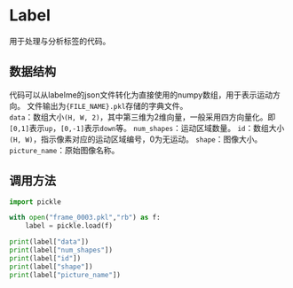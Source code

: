 # Label
用于处理与分析标签的代码。

## 数据结构


代码可以从labelme的json文件转化为直接使用的numpy数组，用于表示运动方向。
文件输出为`{FILE_NAME}.pkl`存储的字典文件。
\
`data`：数组大小`(H, W, 2)`，其中第三维为2维向量，一般采用四方向量化。即`[0,1]`表示`up`，`[0,-1]`表示`down`等。
`num_shapes`：运动区域数量。
`id`：数组大小`(H, W)`，指示像素对应的运动区域编号，0为无运动。
`shape`：图像大小。
`picture_name`：原始图像名称。

## 调用方法
```python
import pickle

with open("frame_0003.pkl","rb") as f:
    label = pickle.load(f)

print(label["data"])
print(label["num_shapes"])
print(label["id"])
print(label["shape"])
print(label["picture_name"])

```